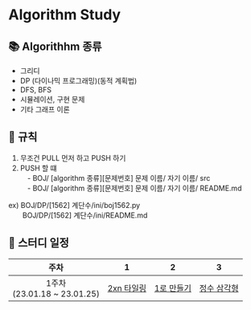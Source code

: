 # Algorithm Study

## 📚 Algorithhm 종류

- 그리디
- DP (다이나믹 프로그래밍)(동적 계획법)
- DFS, BFS
- 시뮬레이션, 구현 문제
- 기타 그래프 이론

## 📌 규칙

1. 무조건 PULL 먼저 하고 PUSH 하기
2. PUSH 할 떄</br>
 - BOJ/ [algorithm 종류][문제번호] 문제 이름/ 자기 이름/ src</br>
 - BOJ/ [algorithm 종류][문제번호] 문제 이름/ 자기 이름/ README.md

ex) BOJ/DP/[1562] 계단수/ini/boj1562.py</br>
  BOJ/DP/[1562] 계단수/ini/README.md

## 📅 스터디 일정
|주차|1|2|3|
|:------:|:---:|:---:|:----:|
|1주차</br> (23.01.18 ~ 23.01.25)|[2xn 타일링]([https://www.acmicpc.net/problem/11726](https://www.acmicpc.net/problem/11726), "2xn 타일링")|[1로 만들기](https://www.acmicpc.net/problem/1463, "1로 만들기")|[정수 삼각형](https://www.acmicpc.net/problem/1932, "정수 삼각형")|
